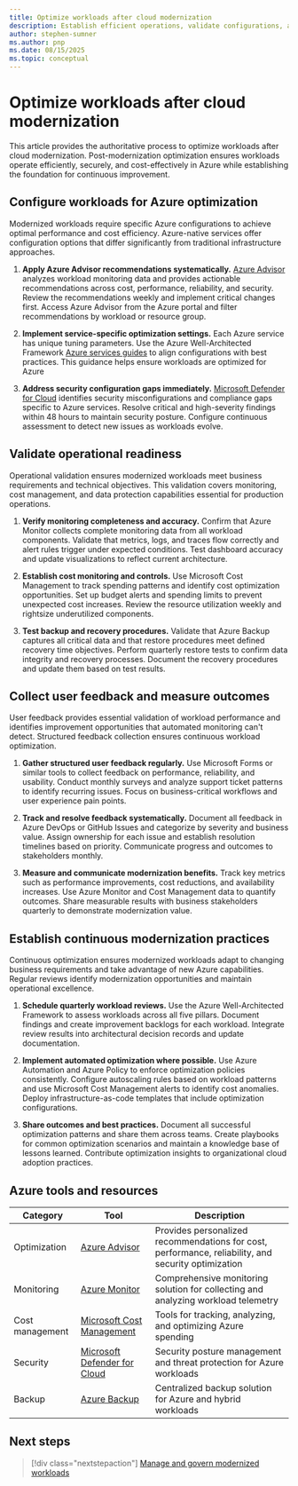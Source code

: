 ```yaml
---
title: Optimize workloads after cloud modernization
description: Establish efficient operations, validate configurations, and continuously improve modernized workloads in Azure
author: stephen-sumner
ms.author: pnp
ms.date: 08/15/2025
ms.topic: conceptual
---
```


# Optimize workloads after cloud modernization

This article provides the authoritative process to optimize workloads after cloud modernization. Post-modernization optimization ensures workloads operate efficiently, securely, and cost-effectively in Azure while establishing the foundation for continuous improvement.

## Configure workloads for Azure optimization

Modernized workloads require specific Azure configurations to achieve optimal performance and cost efficiency. Azure-native services offer configuration options that differ significantly from traditional infrastructure approaches.

1. **Apply Azure Advisor recommendations systematically.** [Azure Advisor](/azure/advisor/advisor-overview) analyzes workload monitoring data and provides actionable recommendations across cost, performance, reliability, and security. Review the recommendations weekly and implement critical changes first. Access Azure Advisor from the Azure portal and filter recommendations by workload or resource group.

2. **Implement service-specific optimization settings.** Each Azure service has unique tuning parameters. Use the Azure Well-Architected Framework [Azure services guides](/azure/well-architected/service-guides/?product=popular) to align configurations with best practices. This guidance helps ensure workloads are optimized for Azure

3. **Address security configuration gaps immediately.** [Microsoft Defender for Cloud](/azure/defender-for-cloud/review-security-recommendations) identifies security misconfigurations and compliance gaps specific to Azure services. Resolve critical and high-severity findings within 48 hours to maintain security posture. Configure continuous assessment to detect new issues as workloads evolve.

## Validate operational readiness

Operational validation ensures modernized workloads meet business requirements and technical objectives. This validation covers monitoring, cost management, and data protection capabilities essential for production operations.

1. **Verify monitoring completeness and accuracy.** Confirm that Azure Monitor collects complete monitoring data from all workload components. Validate that metrics, logs, and traces flow correctly and alert rules trigger under expected conditions. Test dashboard accuracy and update visualizations to reflect current architecture.

2. **Establish cost monitoring and controls.** Use Microsoft Cost Management to track spending patterns and identify cost optimization opportunities. Set up budget alerts and spending limits to prevent unexpected cost increases. Review the resource utilization weekly and rightsize underutilized components.

3. **Test backup and recovery procedures.** Validate that Azure Backup captures all critical data and that restore procedures meet defined recovery time objectives. Perform quarterly restore tests to confirm data integrity and recovery processes. Document the recovery procedures and update them based on test results.

## Collect user feedback and measure outcomes

User feedback provides essential validation of workload performance and identifies improvement opportunities that automated monitoring can't detect. Structured feedback collection ensures continuous workload optimization.

1. **Gather structured user feedback regularly.** Use Microsoft Forms or similar tools to collect feedback on performance, reliability, and usability. Conduct monthly surveys and analyze support ticket patterns to identify recurring issues. Focus on business-critical workflows and user experience pain points.

2. **Track and resolve feedback systematically.** Document all feedback in Azure DevOps or GitHub Issues and categorize by severity and business value. Assign ownership for each issue and establish resolution timelines based on priority. Communicate progress and outcomes to stakeholders monthly.

3. **Measure and communicate modernization benefits.** Track key metrics such as performance improvements, cost reductions, and availability increases. Use Azure Monitor and Cost Management data to quantify outcomes. Share measurable results with business stakeholders quarterly to demonstrate modernization value.

## Establish continuous modernization practices

Continuous optimization ensures modernized workloads adapt to changing business requirements and take advantage of new Azure capabilities. Regular reviews identify modernization opportunities and maintain operational excellence.

1. **Schedule quarterly workload reviews.** Use the Azure Well-Architected Framework to assess workloads across all five pillars. Document findings and create improvement backlogs for each workload. Integrate review results into architectural decision records and update documentation.

2. **Implement automated optimization where possible.** Use Azure Automation and Azure Policy to enforce optimization policies consistently. Configure autoscaling rules based on workload patterns and use Microsoft Cost Management alerts to identify cost anomalies. Deploy infrastructure-as-code templates that include optimization configurations.

3. **Share outcomes and best practices.** Document all successful optimization patterns and share them across teams. Create playbooks for common optimization scenarios and maintain a knowledge base of lessons learned. Contribute optimization insights to organizational cloud adoption practices.

## Azure tools and resources

| Category | Tool | Description |
|----------|------|-------------|
| Optimization | [Azure Advisor](/azure/advisor/advisor-overview) | Provides personalized recommendations for cost, performance, reliability, and security optimization |
| Monitoring | [Azure Monitor](/azure/azure-monitor/overview) | Comprehensive monitoring solution for collecting and analyzing workload telemetry |
| Cost management | [Microsoft Cost Management](/azure/cost-management-billing/cost-management-billing-overview) | Tools for tracking, analyzing, and optimizing Azure spending |
| Security | [Microsoft Defender for Cloud](/azure/defender-for-cloud/defender-for-cloud-introduction) | Security posture management and threat protection for Azure workloads |
| Backup | [Azure Backup](/azure/backup/backup-overview) | Centralized backup solution for Azure and hybrid workloads |

## Next steps

> [!div class="nextstepaction"]
> [Manage and govern modernized workloads](/azure/cloud-adoption-framework/manage/)
